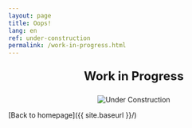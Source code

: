 ```yaml
---
layout: page
title: Oops!
lang: en
ref: under-construction
permalink: /work-in-progress.html
---
```


<p style="text-align: center; font-weight: bold; font-size: 24px;">
  Work in Progress
</p>

<p style="text-align: center;">
  <img src="https://rabbit-world.github.io/euro-agency/assets/images/rabbit-hole.gif" alt="Under Construction" style="max-width: 100%; height: auto;">
</p>

[Back to homepage]({{ site.baseurl }}/)
